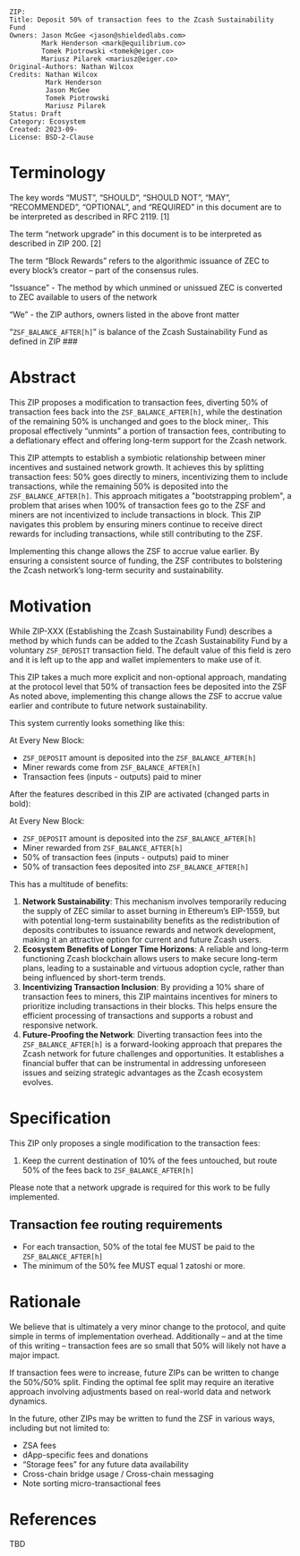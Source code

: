 ```
ZIP: 
Title: Deposit 50% of transaction fees to the Zcash Sustainability Fund
Owners: Jason McGee <jason@shieldedlabs.com>
        Mark Henderson <mark@equilibrium.co>
        Tomek Piotrowski <tomek@eiger.co>
        Mariusz Pilarek <mariusz@eiger.co>
Original-Authors: Nathan Wilcox
Credits: Nathan Wilcox
         Mark Henderson
         Jason McGee
         Tomek Piotrowski
         Mariusz Pilarek
Status: Draft
Category: Ecosystem
Created: 2023-09-
License: BSD-2-Clause
```

# Terminology

The key words “MUST”, “SHOULD”, “SHOULD NOT”, “MAY”, “RECOMMENDED”, “OPTIONAL”, and “REQUIRED” in this document are to be interpreted as described in RFC 2119. [1]

The term “network upgrade” in this document is to be interpreted as described in ZIP 200. [2]

The term “Block Rewards” refers to the algorithmic issuance of ZEC to every block’s creator – part of the consensus rules.

“Issuance” - The method by which unmined or unissued ZEC is converted to ZEC available to users of the network

“We” - the ZIP authors, owners listed in the above front matter

“`ZSF_BALANCE_AFTER[h]`” is balance of the Zcash Sustainability Fund as defined in ZIP ###

# Abstract

This ZIP proposes a modification to transaction fees, diverting 50% of transaction fees back into the `ZSF_BALANCE_AFTER[h]`, while  the destination of the remaining 50% is unchanged and goes to the block miner,. This proposal effectively “unmints” a portion of transaction fees, contributing to a deflationary effect and offering long-term support for the Zcash network.

This ZIP attempts to establish a symbiotic relationship between miner incentives and sustained network growth. It achieves this by splitting transaction fees: 50% goes directly to miners, incentivizing them to include transactions, while the remaining 50% is deposited into the  `ZSF_BALANCE_AFTER[h]`. This approach mitigates a "bootstrapping problem", a problem that arises when 100% of transaction fees go to the ZSF and miners are not incentivized to include transactions in block. This ZIP navigates this problem by ensuring miners continue to receive direct rewards for including transactions, while still contributing to the ZSF.

Implementing this change allows the ZSF to accrue value earlier. By ensuring a consistent source of funding, the ZSF contributes to bolstering the Zcash network’s long-term security and sustainability.

# Motivation

While ZIP-XXX (Establishing the Zcash Sustainability Fund) describes a method by which funds can be added to the Zcash Sustainability Fund by a voluntary `ZSF_DEPOSIT` transaction field. The default value of this field is zero and it is left up to the app and wallet implementers to make use of it.

This ZIP takes a much more explicit and non-optional approach, mandating at the protocol level that 50% of transaction fees be deposited into the ZSF As noted above, implementing this change allows the ZSF to accrue value earlier and contribute to future network sustainability.

This system currently looks something like this:

At Every New Block:
- `ZSF_DEPOSIT` amount is deposited into the `ZSF_BALANCE_AFTER[h]`
- Miner rewards come from `ZSF_BALANCE_AFTER[h]`
- Transaction fees (inputs - outputs) paid to miner

After the features described in this ZIP are activated (changed parts in bold):

At Every New Block:
- `ZSF_DEPOSIT` amount is deposited into the `ZSF_BALANCE_AFTER[h]`
- Miner rewarded from `ZSF_BALANCE_AFTER[h]`
- 50% of transaction fees (inputs - outputs) paid to miner
- 50% of transaction fees deposited into `ZSF_BALANCE_AFTER[h]`

This has a multitude of benefits:

1. **Network Sustainability**: This mechanism involves temporarily reducing the supply of ZEC similar to asset burning in Ethereum’s EIP-1559, but with potential long-term sustainability benefits as the redistribution of deposits contributes to issuance rewards and network development, making it an attractive option for current and future Zcash users.
2. **Ecosystem Benefits of Longer Time Horizons**: A reliable and long-term functioning Zcash blockchain allows users to make secure long-term plans, leading to a sustainable and virtuous adoption cycle, rather than being influenced by short-term trends.
3. **Incentivizing Transaction Inclusion**: By providing a 10% share of transaction fees to miners, this ZIP maintains incentives for miners to prioritize including transactions in their blocks. This helps ensure the efficient processing of transactions and supports a robust and responsive network.
4. **Future-Proofing the Network**: Diverting transaction fees into the `ZSF_BALANCE_AFTER[h]` is a forward-looking approach that prepares the Zcash network for future challenges and opportunities. It establishes a financial buffer that can be instrumental in addressing unforeseen issues and seizing strategic advantages as the Zcash ecosystem evolves.

# Specification

This ZIP only proposes a single modification to the transaction fees:
1. Keep the current destination of 10% of the fees untouched, but route 50% of the fees back to `ZSF_BALANCE_AFTER[h]`

Please note that a network upgrade is required for this work to be fully implemented.

## Transaction fee routing requirements

- For each transaction, 50% of the total fee MUST be paid to the `ZSF_BALANCE_AFTER[h]`
- The minimum of the 50% fee MUST equal 1 zatoshi or more.

# Rationale

We believe that is ultimately a very minor change to the protocol, and quite simple in terms of implementation overhead. Additionally – and at the time of this writing – transaction fees are so small that 50% will likely not have a major impact.

If transaction fees were to increase, future ZIPs can be written to change the 50%/50% split. Finding the optimal fee split may require an iterative approach involving adjustments based on real-world data and network dynamics.

In the future, other ZIPs may be written to fund the ZSF in various ways, including but not limited to:
- ZSA fees
- dApp-specific fees and donations
- “Storage fees” for any future data availability
- Cross-chain bridge usage / Cross-chain messaging
- Note sorting micro-transactional fees

# References

TBD
